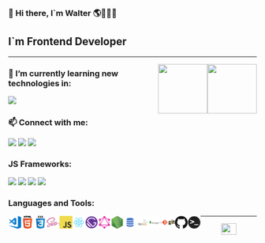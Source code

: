 ### 👋 Hi there, I`m Walter 🌎👨🏻‍💻

## I`m Frontend Developer
_________________

<img align="right" width="100" height="100" src="https://media.giphy.com/media/xT9IgzoKnwFNmISR8I/giphy.gif">
<img align="right" width="100" height="100" src="https://media.giphy.com/media/LmNwrBhejkK9EFP504/giphy.gif">




### 🌱 I’m currently learning new technologies in:

[![](https://img.shields.io/badge/-PlatziMaster-%231DA1F?style=flat-square&logo=platzi&logoColor=ffffff)](https://platzi.com/p/WalterXZ/)


### 📫 Connect with me:

[![](https://img.shields.io/badge/-Walter%20Díaz-blue?style=flat-square&logo=Linkedin&logoColor=white)](https://www.linkedin.com/in/walterxz/)
[![](https://img.shields.io/badge/-Webpage-%231DA1F?style=flat-square&logo=google-earth&logoColor=ffffff)](https://unocero.dev)
[![](https://img.shields.io/badge/-Walter%20Díaz-red?style=flat-square&logo=gmail&logoColor=white)]( mailto:waltz.mx@gmail.com)

<!-- 
[![](https://img.shields.io/badge/-Webpage-%231DA1F2?style=flat-square&logo=twitter&logoColor=ffffff)](https://unocero.dev) -->


### JS Frameworks:

[![](https://img.shields.io/badge/-Angular-red?style=flat-square&logo=angular&logoColor=white)](https://unocero.dev)
[![](https://img.shields.io/badge/-React-blue?style=flat-square&logo=react&logoColor=white)](https://unocero.dev)
[![](https://img.shields.io/badge/-Vue.js-green?style=flat-square&logo=vue.js&logoColor=white)](https://unocero.dev)
[![](https://img.shields.io/badge/-Express-black?style=flat-square&logo=Express&logoColor=white)](https://unocero.dev)


### Languages and Tools:

<img align="left" alt="Visual Studio Code" width="26px" src="https://raw.githubusercontent.com/github/explore/80688e429a7d4ef2fca1e82350fe8e3517d3494d/topics/visual-studio-code/visual-studio-code.png" />

<img align="left" alt="HTML5" width="26px" src="https://raw.githubusercontent.com/github/explore/80688e429a7d4ef2fca1e82350fe8e3517d3494d/topics/html/html.png" />

<img align="left" alt="CSS3" width="26px" src="https://raw.githubusercontent.com/github/explore/80688e429a7d4ef2fca1e82350fe8e3517d3494d/topics/css/css.png" />

<img align="left" alt="Sass" width="26px" src="https://raw.githubusercontent.com/github/explore/80688e429a7d4ef2fca1e82350fe8e3517d3494d/topics/sass/sass.png" />

<img align="left" alt="JavaScript" width="26px" src="https://raw.githubusercontent.com/github/explore/80688e429a7d4ef2fca1e82350fe8e3517d3494d/topics/javascript/javascript.png" />

<img align="left" alt="React" width="26px" src="https://raw.githubusercontent.com/github/explore/80688e429a7d4ef2fca1e82350fe8e3517d3494d/topics/react/react.png" />

<img align="left" alt="Gatsby" width="26px" src="https://raw.githubusercontent.com/github/explore/e94815998e4e0713912fed477a1f346ec04c3da2/topics/gatsby/gatsby.png" />

<img align="left" alt="GraphQL" width="26px" src="https://raw.githubusercontent.com/github/explore/80688e429a7d4ef2fca1e82350fe8e3517d3494d/topics/graphql/graphql.png" />

<img align="left" alt="Node.js" width="26px" src="https://raw.githubusercontent.com/github/explore/80688e429a7d4ef2fca1e82350fe8e3517d3494d/topics/nodejs/nodejs.png" />

<img align="left" alt="SQL" width="26px" src="https://raw.githubusercontent.com/github/explore/80688e429a7d4ef2fca1e82350fe8e3517d3494d/topics/sql/sql.png" />

<img align="left" alt="MySQL" width="26px" src="https://raw.githubusercontent.com/github/explore/80688e429a7d4ef2fca1e82350fe8e3517d3494d/topics/mysql/mysql.png" />

<img align="left" alt="MongoDB" width="26px" src="https://raw.githubusercontent.com/github/explore/80688e429a7d4ef2fca1e82350fe8e3517d3494d/topics/mongodb/mongodb.png" />

<img align="left" alt="Git" width="26px" src="https://raw.githubusercontent.com/github/explore/80688e429a7d4ef2fca1e82350fe8e3517d3494d/topics/git/git.png" />

<img align="left" alt="GitHub" width="26px" src="https://raw.githubusercontent.com/github/explore/78df643247d429f6cc873026c0622819ad797942/topics/github/github.png" />

<img align="left" alt="Terminal" width="26px" src="https://raw.githubusercontent.com/github/explore/80688e429a7d4ef2fca1e82350fe8e3517d3494d/topics/terminal/terminal.png" />




___
<p align="center">
<img align="center" width="31" height="23" src="https://i.gifer.com/YItp.gif">
</p>



[website]: https://unocero.dev
[linkedin]: https://www.linkedin.com/in/walterxz/

<!--
**walterxz/walterxz** is a ✨ _special_ ✨ repository because its `README.md` (this file) appears on your GitHub profile.

Here are some ideas to get you started:

- 🔭 I’m currently working on ...
- 🌱 I’m currently learning ...
- 👯 I’m looking to collaborate on ...
- 🤔 I’m looking for help with ...
- 💬 Ask me about ...
- 📫 How to reach me: ...
- 😄 Pronouns: ...
- ⚡ Fun fact: ...
-->
